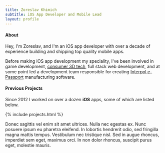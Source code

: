 ```yaml
---
title: Zoreslav Khimich
subtitle: iOS App Developer and Mobile Lead
layout: profile
---
```


#### About

Hey, I'm Zoreslav, and I'm an iOS app developer with over a decade of experience building and shipping top quality mobile apps. 

Before making iOS app development my speciality, I've been involved in game development, [consumer 3D tech](https://www.crunchbase.com/organization/mydeco), full stack web development, and at some point led a development team responsible for creating [Interpol e-Passport](https://en.wikipedia.org/wiki/Interpol_Travel_Document) manufacturing software.

#### Previous Projects
Since 2012 I worked on over a dozen **iOS** apps, some of which are listed below.

{% include projects.html %}

Donec sagittis vel enim sit amet ultrices. Nulla nec egestas ex. Nunc posuere ipsum eu pharetra eleifend. In lobortis hendrerit odio, sed fringilla magna mattis tempus. Vestibulum nec tristique nisl. Sed in augue rhoncus, imperdiet sem eget, maximus orci. In non dolor rhoncus, suscipit purus eget, molestie mauris.

